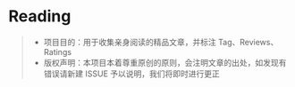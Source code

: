 # Reading

> - 项目目的：用于收集亲身阅读的精品文章，并标注 Tag、Reviews、Ratings
> - 版权声明：本项目本着尊重原创的原则，会注明文章的出处，如发现有错误请新建 ISSUE 予以说明，我们将即时进行更正
